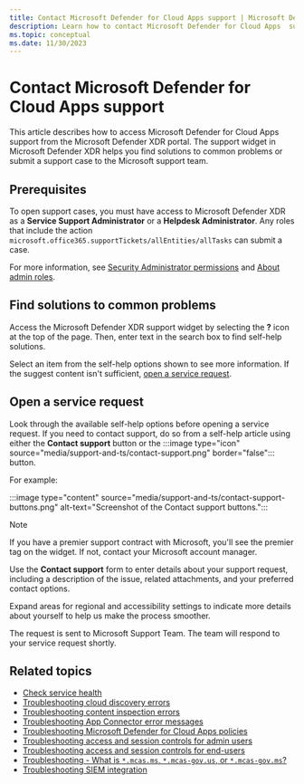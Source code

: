 ```yaml
---
title: Contact Microsoft Defender for Cloud Apps support | Microsoft Defender for Cloud Apps
description: Learn how to contact Microsoft Defender for Cloud Apps  support
ms.topic: conceptual
ms.date: 11/30/2023
---
```


# Contact Microsoft Defender for Cloud Apps support

This article describes how to access Microsoft Defender for Cloud Apps support from the Microsoft Defender XDR portal. The support widget in Microsoft Defender XDR helps you find solutions to common problems or submit a support case to the Microsoft support team.

## Prerequisites

To open support cases, you must have access to Microsoft Defender XDR as a **Service Support Administrator** or a **Helpdesk Administrator**. Any roles that include the action `microsoft.office365.supportTickets/allEntities/allTasks` can submit a case.

For more information, see [Security Administrator permissions](/azure/active-directory/roles/permissions-reference#security-administrator) and [About admin roles](/microsoft-365/admin/add-users/about-admin-roles?view=o365-worldwide&preserve-view=true).

## Find solutions to common problems

Access the Microsoft Defender XDR support widget by selecting the **?** icon at the top of the page. Then, enter text in the search box to find self-help solutions.

Select an item from the self-help options shown to see more information. If the suggest content isn't sufficient, [open a service request](#open-a-service-request).

## Open a service request

Look through the available self-help options before opening a service request. If you need to contact support, do so from a self-help article using either the **Contact support** button or the :::image type="icon" source="media/support-and-ts/contact-support.png" border="false"::: button.

For example:

:::image type="content" source="media/support-and-ts/contact-support-buttons.png" alt-text="Screenshot of the Contact support buttons."::: 

> [!NOTE]
> If you have a premier support contract with Microsoft, you'll see the premier tag on the widget. If not, contact your Microsoft account manager.

Use the **Contact support** form to enter details about your support request, including a description of the issue, related attachments, and your preferred contact options. 

Expand areas for regional and accessibility settings to indicate more details about yourself to help us make the process smoother.

The request is sent to Microsoft Support Team. The team will respond to your service request shortly.

## Related topics

- [Check service health](/microsoft-365/enterprise/view-service-health)
- [Troubleshooting cloud discovery errors](troubleshooting-cloud-discovery.md)
- [Troubleshooting content inspection errors](troubleshooting-content-inspection.md)
- [Troubleshooting App Connector error messages](troubleshooting-api-connectors-using-error-messages.md)
- [Troubleshooting Microsoft Defender for Cloud Apps policies](troubleshoot-policies.md)
- [Troubleshooting access and session controls for admin users](troubleshooting-proxy.md)
- [Troubleshooting access and session controls for end-users](troubleshooting-proxy-end-users.md)
- [Troubleshooting - What is `*.mcas.ms`, `*.mcas-gov.us`, or `*.mcas-gov.ms`?](troubleshooting-proxy-url.md)
- [Troubleshooting SIEM integration](troubleshooting-siem.md)
